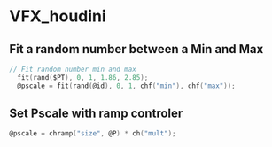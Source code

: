 # VFX_houdini

## Fit a random number between a Min and Max
```c
// Fit random number min and max 
  fit(rand($PT), 0, 1, 1.86, 2.85);
  @pscale = fit(rand(@id), 0, 1, chf("min"), chf("max"));

```

## Set Pscale with ramp controler
```c
@pscale = chramp("size", @P) * ch("mult");
```

